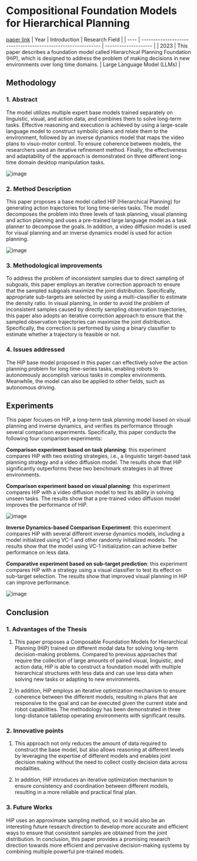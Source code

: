 # Compositional Foundation Models for Hierarchical Planning
[paper link](https://arxiv.org/pdf/2309.08587) 
| Year | Introduction                                                         | Research Field                 |
| ---- | ------------------------------------------------------------ | -------------------- |
| 2023 | This paper describes a foundation model called Hierarchical Planning Foundation (HiP), which is designed to address the problem of making decisions in new environments over long time domains.          |  Large Language Model (LLMs)        |

## Methodology

### 1. Abstract
The model utilizes multiple expert base models trained separately on linguistic, visual, and action data, and combines them to solve long-term tasks. Effective reasoning and execution is achieved by using a large-scale language model to construct symbolic plans and relate them to the environment, followed by an inverse dynamics model that maps the video plans to visuo-motor control. To ensure coherence between models, the researchers used an iterative refinement method. Finally, the effectiveness and adaptability of the approach is demonstrated on three different long-time domain desktop manipulation tasks.

![image](https://github.com/user-attachments/assets/958fd3e7-b66b-49be-8a07-432ed73b2483)

### 2. Method Description 
This paper proposes a base model called HiP (Hierarchical Planning) for generating action trajectories for long time-series tasks. The model decomposes the problem into three levels of task planning, visual planning and action planning and uses a pre-trained large language model as a task planner to decompose the goals. In addition, a video diffusion model is used for visual planning and an inverse dynamics model is used for action planning.

![image](https://github.com/user-attachments/assets/41a52348-0a89-48c6-add7-b4be195261b4)

### 3. Methodological improvements
To address the problem of inconsistent samples due to direct sampling of subgoals, this paper employs an iterative correction approach to ensure that the sampled subgoals maximize the joint distribution. Specifically, appropriate sub-targets are selected by using a multi-classifier to estimate the density ratio. In visual planning, in order to avoid the problem of inconsistent samples caused by directly sampling observation trajectories, this paper also adopts an iterative correction approach to ensure that the sampled observation trajectories can maximize the joint distribution. Specifically, the correction is performed by using a binary classifier to estimate whether a trajectory is feasible or not.

### 4. Issues addressed 
The HiP base model proposed in this paper can effectively solve the action planning problem for long time-series tasks, enabling robots to autonomously accomplish various tasks in complex environments. Meanwhile, the model can also be applied to other fields, such as autonomous driving.

## Experiments
This paper focuses on HiP, a long-term task planning model based on visual planning and inverse dynamics, and verifies its performance through several comparison experiments. Specifically, this paper conducts the following four comparison experiments:

**Comparison experiment based on task planning**: this experiment compares HiP with two existing strategies, i.e., a linguistic target-based task planning strategy and a video diffusion model. The results show that HiP significantly outperforms these two benchmark strategies in all three environments.

**Comparison experiment based on visual planning**: this experiment compares HiP with a video diffusion model to test its ability in solving unseen tasks. The results show that a pre-trained video diffusion model improves the performance of HiP.

![image](https://github.com/user-attachments/assets/803b1505-4760-46f3-94f4-06a68e01f5c9)

**Inverse Dynamics-based Comparison Experiment**: this experiment compares HiP with several different inverse dynamics models, including a model initialized using VC-1 and other randomly initialized models. The results show that the model using VC-1 initialization can achieve better performance on less data.

**Comparative experiment based on sub-target prediction**: this experiment compares HiP with a strategy using a visual classifier to test its effect on sub-target selection. The results show that improved visual planning in HiP can improve performance.

![image](https://github.com/user-attachments/assets/55d08410-6e91-437e-abab-3482cbe686bd)

## Conclusion

### 1. Advantages of the Thesis
  1. This paper proposes a Composable Foundation Models for Hierarchical Planning (HiP) trained on different modal data for solving long-term decision-making problems. Compared to previous approaches that require the collection of large amounts of paired visual, linguistic, and action data, HiP is able to construct a foundation model with multiple hierarchical structures with less data and can use less data when solving new tasks or adapting to new environments.
  
  2. In addition, HiP employs an iterative optimization mechanism to ensure coherence between the different models, resulting in plans that are responsive to the goal and can be executed given the current state and robot capabilities. The methodology has been demonstrated in three long-distance tabletop operating environments with significant results.

### 2. Innovative points
  1. This approach not only reduces the amount of data required to construct the base model, but also allows reasoning at different levels by leveraging the expertise of different models and enables joint decision making without the need to collect costly decision data across modalities.
  
  2. In addition, HiP introduces an iterative optimization mechanism to ensure consistency and coordination between different models, resulting in a more reliable and practical final plan.

### 3. Future Works
HiP uses an approximate sampling method, so it would also be an interesting future research direction to develop more accurate and efficient ways to ensure that consistent samples are obtained from the joint distribution. In conclusion, this paper provides a promising research direction towards more efficient and pervasive decision-making systems by combining multiple powerful pre-trained models.   
